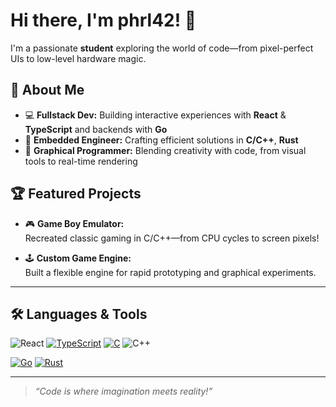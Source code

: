 # Hi there, I'm phrl42! 👋

I'm a passionate **student** exploring the world of code—from pixel-perfect UIs to low-level hardware magic.

## 🚀 About Me

- 💻 **Fullstack Dev:** Building interactive experiences with **React** & **TypeScript** and backends with **Go**
- 🔌 **Embedded Engineer:** Crafting efficient solutions in **C/C++**, **Rust**
- 🎨 **Graphical Programmer:** Blending creativity with code, from visual tools to real-time rendering

## 🏆 Featured Projects

- 🎮 **Game Boy Emulator:**  
  Recreated classic gaming in C/C++—from CPU cycles to screen pixels!

- 🕹️ **Custom Game Engine:**  
  Built a flexible engine for rapid prototyping and graphical experiments.

---

## 🛠️ Languages & Tools

![React](https://img.shields.io/badge/-React-20232A?style=flat-square&logo=react)
[![TypeScript](https://img.shields.io/badge/TypeScript-3178C6?logo=typescript&logoColor=fff)](#)
[![C](https://img.shields.io/badge/C-00599C?logo=c&logoColor=white)](#)
![C++](https://img.shields.io/badge/-C++-00599C?style=flat-square&logo=cplusplus)

[![Go](https://img.shields.io/badge/Go-%2300ADD8.svg?&logo=go&logoColor=white)](#)
[![Rust](https://img.shields.io/badge/Rust-%23000000.svg?e&logo=rust&logoColor=white)](#)

---

> _“Code is where imagination meets reality!”_

<!--
Welcome to my GitHub profile!
Feel free to check out my repositories, star your favorites, or connect with me.
-->
